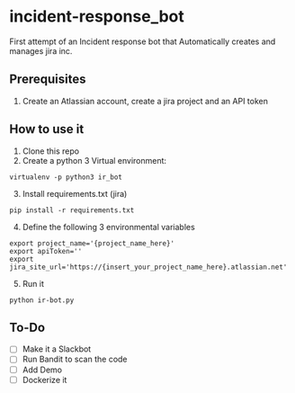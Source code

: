 # incident-response_bot
First attempt of an Incident response bot that Automatically creates and manages jira inc.

## Prerequisites
1. Create an Atlassian account, create a jira project and an API token

## How to use it
1. Clone this repo
2. Create a python 3 Virtual environment:

```
virtualenv -p python3 ir_bot
```

3. Install requirements.txt (jira)

```
pip install -r requirements.txt
```

4. Define the following 3 environmental variables

```
export project_name='{project_name_here}'
export apiToken=''
export jira_site_url='https://{insert_your_project_name_here}.atlassian.net'
```

5. Run it

```
python ir-bot.py
```

## To-Do
- [ ] Make it a Slackbot
- [ ] Run Bandit to scan the code
- [ ] Add Demo
- [ ] Dockerize it
